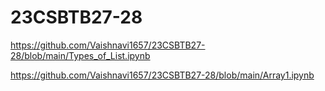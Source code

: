 # 23CSBTB27-28
https://github.com/Vaishnavi1657/23CSBTB27-28/blob/main/Types_of_List.ipynb

https://github.com/Vaishnavi1657/23CSBTB27-28/blob/main/Array1.ipynb

